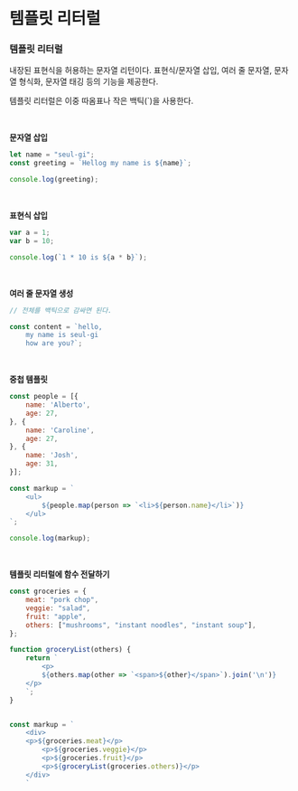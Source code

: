 # 템플릿 리터럴

### 템플릿 리터럴

내장된 표현식을 허용하는 문자열 리턴이다. 표현식/문자열 삽입, 여러 줄 문자열, 문자열 형식화, 문자열 태깅 등의 기능을 제공한다.

템플릿 리터럴은 이중 따옴표나 작은 백틱(`)을 사용한다.

</br>

**문자열 삽입**

```javascript
let name = "seul-gi";
const greeting = `Hellog my name is ${name}`;

console.log(greeting);
```

</br>

**표현식 삽입**

```javascript
var a = 1;
var b = 10;

console.log(`1 * 10 is ${a * b}`);
```

</br>

**여러 줄 문자열 생성**

```javascript
// 전체를 백틱으로 감싸면 된다.

const content = `hello,
    my name is seul-gi
    how are you?`;
```

</br>

**중첩 템플릿**

```javascript
const people = [{
    name: 'Alberto',
    age: 27,
}, {
    name: 'Caroline',
    age: 27,
}, {
    name: 'Josh',
    age: 31,
}];

const markup = `
    <ul>
    	${people.map(person => `<li>${person.name}</li>`)}
    </ul>
`;

console.log(markup);
```

</br>

**템플릿 리터럴에 함수 전달하기**

```javascript
const groceries = {
    meat: "pork chop",
    veggie: "salad",
    fruit: "apple",
    others: ["mushrooms", "instant noodles", "instant soup"],
};

function groceryList(others) {
    return `
    	<p>
	    ${others.map(other => `<span>${other}</span>`).join('\n')}
  	</p>
  	`;
}


const markup = `
    <div>
	<p>${groceries.meat}</p>
        <p>${groceries.veggie}</p>
        <p>${groceries.fruit}</p>
        <p>${groceryList(groceries.others)}</p>
    </div>
    `
```

